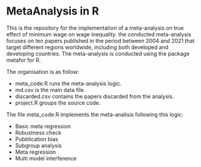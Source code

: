 # MetaAnalysis in R
This is the repository for the implementation of a meta-analysis on true effect of minimum wage on wage inequality.
the conducted meta-analysis focuses on ten papers published in the period between 2004 and 2021 that target different regions worldwide, including both developed and developing countries.
The meta-analysis is conducted using the package metafor for R.

The organisation is as follow:
- meta_code.R runs the meta-analysis logic.
- md.csv is the main data file.
- discarded.csv contains the papers discarded from the analysis.
- project.R groups the source code.

The file meta_code.R implements the meta-analisis following this logic:
- Basic meta regression
- Robustness check
- Pubblication bias
- Subgroup analysis
- Meta regression
- Multi model interference


